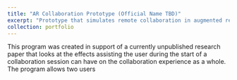 ```yaml
---
title: "AR Collaboration Prototype (Official Name TBD)"
excerpt: "Prototype that simulates remote collaboration in augmented reality using shared whiteboards<br/><img src='/images/Collaboration splash screen.png'>"
collection: portfolio
---
```


This program was created in support of a currently unpublished research paper that looks at the effects assisting the user during the start of a collaboration session can have on the collaboration experience as a whole. The program allows two users 
